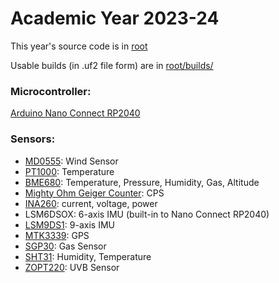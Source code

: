 # Academic Year 2023-24
This year's source code is in [root](/root/)

Usable builds (in .uf2 file form) are in [root/builds/](/root/builds/)

### Microcontroller:
[Arduino Nano Connect RP2040](https://docs.arduino.cc/hardware/nano-rp2040-connect/)

### Sensors:
  * [MD0555](https://moderndevice.com/products/wind-sensor-rev-p): Wind Sensor
  * [PT1000](https://microtherm.de/files/microtherm/downloads/mirotherm_PT1000_en.pdf): Temperature
  * [BME680](https://www.adafruit.com/product/3660): Temperature, Pressure, Humidity, Gas, Altitude
  * [Mighty Ohm Geiger Counter](https://mightyohm.com/blog/products/geiger-counter/): CPS 
  * [INA260](https://www.ti.com/product/INA260): current, voltage, power
  * LSM6DSOX: 6-axis IMU (built-in to Nano Connect RP2040)
  * [LSM9DS1](https://www.st.com/en/mems-and-sensors/lsm9ds1.html): 9-axis IMU
  * [MTK3339](https://www.adafruit.com/product/746): GPS
  * [SGP30](https://www.mouser.com/pdfdocs/Sensirion_Gas_Sensors_SGP30_Datasheet_EN-1148053.pdf): Gas Sensor 
  * [SHT31](https://sensirion.com/media/documents/213E6A3B/63A5A569/Datasheet_SHT3x_DIS.pdf): Humidity, Temperature
  * [ZOPT220](https://www.sparkfun.com/products/retired/14264): UVB Sensor
